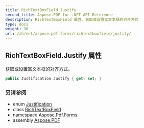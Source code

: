 ```yaml
---
title: RichTextBoxField.Justify
second_title: Aspose.PDF for .NET API Reference
description: RichTextBoxField 属性。获取或设置富文本框的对齐方式
type: docs
weight: 30
url: /zh/net/aspose.pdf.forms/richtextboxfield/justify/
---
```

## RichTextBoxField.Justify 属性

获取或设置富文本框的对齐方式。

```csharp
public Justification Justify { get; set; }
```

### 另请参阅

* enum [Justification](../../../aspose.pdf.annotations/justification/)
* class [RichTextBoxField](../)
* namespace [Aspose.Pdf.Forms](../../../aspose.pdf.forms/)
* assembly [Aspose.PDF](../../../)